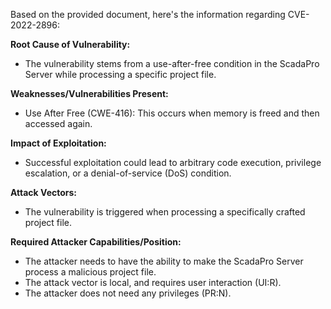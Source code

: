 Based on the provided document, here's the information regarding CVE-2022-2896:

**Root Cause of Vulnerability:**
- The vulnerability stems from a use-after-free condition in the ScadaPro Server while processing a specific project file.

**Weaknesses/Vulnerabilities Present:**
- Use After Free (CWE-416): This occurs when memory is freed and then accessed again.

**Impact of Exploitation:**
- Successful exploitation could lead to arbitrary code execution, privilege escalation, or a denial-of-service (DoS) condition.

**Attack Vectors:**
- The vulnerability is triggered when processing a specifically crafted project file.

**Required Attacker Capabilities/Position:**
- The attacker needs to have the ability to make the ScadaPro Server process a malicious project file. 
- The attack vector is local, and requires user interaction (UI:R).
- The attacker does not need any privileges (PR:N).
